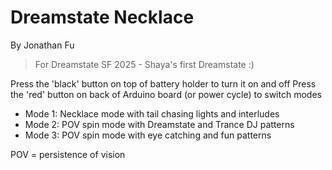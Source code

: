 # Dreamstate Necklace
By Jonathan Fu
> For Dreamstate SF 2025 - Shaya's first Dreamstate :)

Press the 'black' button on top of battery holder to turn it on and off
Press the 'red' button on back of Arduino board (or power cycle) to switch modes
- Mode 1:  Necklace mode with tail chasing lights and interludes
- Mode 2:  POV spin mode with Dreamstate and Trance DJ patterns
- Mode 3:  POV spin mode with eye catching and fun patterns

POV = persistence of vision

